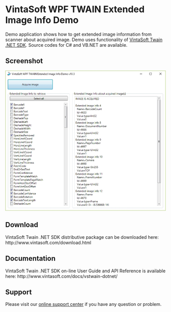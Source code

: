 <h1>VintaSoft WPF TWAIN Extended Image Info Demo</h1>

Demo application shows how to get extended image information from scanner about acquired image. Demo uses functionality of <a href="http://www.vintasoft.com/vstwain-dotnet-index.html">VintaSoft Twain .NET SDK</a>. Source codes for C# and VB.NET are available.

<h2>Screenshot</h2>
<img src="vintasoft-wpf-twain-extended-image-info-demo.png" alt="VintaSoft WPF TWAIN Extended Image Info Demo">


<h2>Download</h2>
VintaSoft Twain .NET SDK distributive package can be downloaded here: http://www.vintasoft.com/download.html


<h2>Documentation</h2>
VintaSoft Twain .NET SDK on-line User Guide and API Reference is available here: http://www.vintasoft.com/docs/vstwain-dotnet/


<h2>Support</h2>
Please visit our <a href="https://www.vintasoft.com/support/">online support center</a> if you have any question or problem.
